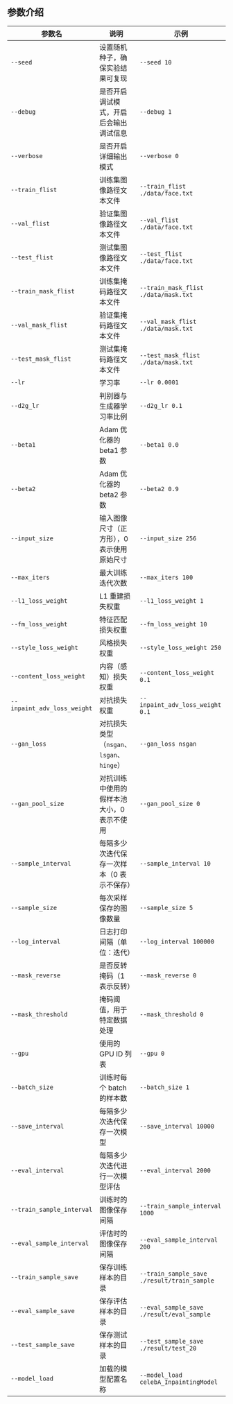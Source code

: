 ## 参数介绍

| 参数名                         | 说明                              | 示例                                          |
| --------------------------- | ------------------------------- | ------------------------------------------- |
| `--seed`                    | 设置随机种子，确保实验结果可复现                | `--seed 10`                                 |
| `--debug`                   | 是否开启调试模式，开启后会输出调试信息             | `--debug 1`                                 |
| `--verbose`                 | 是否开启详细输出模式                      | `--verbose 0`                               |
| `--train_flist`             | 训练集图像路径文本文件                     | `--train_flist ./data/face.txt`             |
| `--val_flist`               | 验证集图像路径文本文件                     | `--val_flist ./data/face.txt`               |
| `--test_flist`              | 测试集图像路径文本文件                     | `--test_flist ./data/face.txt`              |
| `--train_mask_flist`        | 训练集掩码路径文本文件                     | `--train_mask_flist ./data/mask.txt`        |
| `--val_mask_flist`          | 验证集掩码路径文本文件                     | `--val_mask_flist ./data/mask.txt`          |
| `--test_mask_flist`         | 测试集掩码路径文本文件                     | `--test_mask_flist ./data/mask.txt`         |
| `--lr`                      | 学习率                             | `--lr 0.0001`                               |
| `--d2g_lr`                  | 判别器与生成器学习率比例                    | `--d2g_lr 0.1`                              |
| `--beta1`                   | Adam 优化器的 beta1 参数              | `--beta1 0.0`                               |
| `--beta2`                   | Adam 优化器的 beta2 参数              | `--beta2 0.9`                               |
| `--input_size`              | 输入图像尺寸（正方形），0 表示使用原始尺寸          | `--input_size 256`                          |
| `--max_iters`               | 最大训练迭代次数                        | `--max_iters 100`                           |
| `--l1_loss_weight`          | L1 重建损失权重                       | `--l1_loss_weight 1`                        |
| `--fm_loss_weight`          | 特征匹配损失权重                        | `--fm_loss_weight 10`                       |
| `--style_loss_weight`       | 风格损失权重                          | `--style_loss_weight 250`                   |
| `--content_loss_weight`     | 内容（感知）损失权重                      | `--content_loss_weight 0.1`                 |
| `--inpaint_adv_loss_weight` | 对抗损失权重                          | `--inpaint_adv_loss_weight 0.1`             |
| `--gan_loss`                | 对抗损失类型（`nsgan`、`lsgan`、`hinge`） | `--gan_loss nsgan`                          |
| `--gan_pool_size`           | 对抗训练中使用的假样本池大小，0 表示不使用          | `--gan_pool_size 0`                         |
| `--sample_interval`         | 每隔多少次迭代保存一次样本（0 表示不保存）          | `--sample_interval 10`                      |
| `--sample_size`             | 每次采样保存的图像数量                     | `--sample_size 5`                           |
| `--log_interval`            | 日志打印间隔（单位：迭代）                   | `--log_interval 100000`                     |
| `--mask_reverse`            | 是否反转掩码（1 表示反转）                  | `--mask_reverse 0`                          |
| `--mask_threshold`          | 掩码阈值，用于特定数据处理                   | `--mask_threshold 0`                        |
| `--gpu`                     | 使用的 GPU ID 列表                   | `--gpu 0`                                   |
| `--batch_size`              | 训练时每个 batch 的样本数                | `--batch_size 1`                            |
| `--save_interval`           | 每隔多少次迭代保存一次模型                   | `--save_interval 10000`                     |
| `--eval_interval`           | 每隔多少次迭代进行一次模型评估                 | `--eval_interval 2000`                      |
| `--train_sample_interval`   | 训练时的图像保存间隔                      | `--train_sample_interval 1000`              |
| `--eval_sample_interval`    | 评估时的图像保存间隔                      | `--eval_sample_interval 200`                |
| `--train_sample_save`       | 保存训练样本的目录                       | `--train_sample_save ./result/train_sample` |
| `--eval_sample_save`        | 保存评估样本的目录                       | `--eval_sample_save ./result/eval_sample`   |
| `--test_sample_save`        | 保存测试样本的目录                       | `--test_sample_save ./result/test_20`       |
| `--model_load`              | 加载的模型配置名称                       | `--model_load celebA_InpaintingModel`       |

